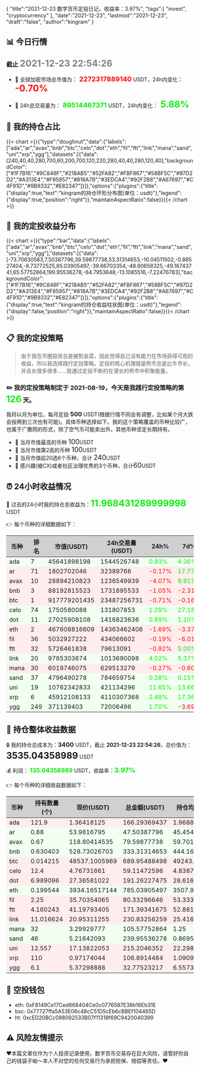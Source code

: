 {
"title":"2021-12-23 数字货币定投日记，收益率：3.97%",
"tags":[
"invest",
"cryptocurrency"
],
"date":"2021-12-23",
"lastmod":"2021-12-23",
"draft":"false",
"author":"kingram"
}

##  📊 今日行情
### 截止 <font color=grey size=5 >**2021-12-23 22:54:26**</font>
- 🍖 全球加密市场总市值为：<font color=#FF0000 size=4 > **2272317889140**</font> USDT，24h内变化：<font color=#FF0000 size=5 > **-0.70%**</font>

- 🍤 24h总交易量为：<font color=#00EC00 size=4 > **89514467371**</font> USDT，24h内变化：<font color=#00EC00 size=5 > **5.88%**</font>

## 🎨 我的持仓占比
{{< chart >}}{"type":"doughnut","data":{"labels":["ada","ar","avax","bnb","btc","celo","dot","eth","fil","ftt","link","mana","sand","uni","xrp","ygg"],"datasets":[{"data":[240,40,40,280,700,60,200,700,120,220,280,40,40,280,120,40],"backgroundColor":["#1F7B16","#9C846F","#218AB5","#52FA82","#FBF867","#58BF5C","#97D2D2","#A313E4","#F95957","#818A7B","#3EDCA4","#92F2B8","#A67697","#C4F91D","#9B9332","#E82347"]}]},"options":{"plugins":{"title":{"display":true,"text":"kingram的持仓环形分布图(单位：usdt)"},"legend":{"display":true,"position":"right"}},"maintainAspectRatio":false}}{{< /chart >}}

## 🍺 我的定投收益分布
{{< chart >}}{"type":"bar","data":{"labels":["ada","ar","avax","bnb","btc","celo","dot","eth","fil","ftt","link","mana","sand","uni","xrp","ygg"],"datasets":[{"data":[-73.70630563,7.50387796,39.59877738,53.31314653,-10.04511502,-0.88527404,-8.73772525,85.03905497,-39.66703354,-48.60658325,-49.16743741,65.57752864,199.95536278,-64.7953648,-13.1085516,-7.22476783],"backgroundColor":["#1F7B16","#9C846F","#218AB5","#52FA82","#FBF867","#58BF5C","#97D2D2","#A313E4","#F95957","#818A7B","#3EDCA4","#92F2B8","#A67697","#C4F91D","#9B9332","#E82347"]}]},"options":{"plugins":{"title":{"display":true,"text":"kingram的持仓收益柱状图(单位：usdt)"},"legend":{"display":false,"position":"right"}},"maintainAspectRatio":false}}{{< /chart >}}

## 📋 我的定投策略

> 由于我在币圈投资总是被割韭菜，因此觉得自己没有能力在市场获得可观的收益，所以我选择践行定投策略。定投的核心机理就是熊市总是比牛市长，并且长很多很多……我通过定投不断的在漫长的熊市中积聚能量。

### ✏️ 我的定投策略制定于 **2021-08-19**，今天是我践行定投策略的第<font color=#00EC00 size=5 > **126**</font> 天。
我将以月为单位，每月定投 <font size=3 ><strong> 500 </strong></font> USDT(根据行情不同会有调整，比如某个月大跌会投两到三次也有可能)。具体币种选择如下。我的这个策略覆盖的币种比较广，也属于广撒网的形式，除了空气币可能卖出外，其他币种坚定长期持有。

- 🥇 当月市值最高的币种 <font size=4 >100</font>USDT
- 🥈 当月市值第2高的币种 <font size=4 >100</font>USDT
- 🥉 当月市值前20选6个币种，合计 <font size=4 >240</font>USDT
- 🏅 感兴趣(被CX)或者社区治理优秀的3个币种，合计<font size=4 >60</font>USDT

## ⏰ 24小时收益情况
📌 过去的24小时我的持仓总收益为：<font color=#00EC00 size=5 >**11.968431289999998**</font> USDT

👉 每个币种的详细数据如下：
<table>
    <thead><tr bgcolor="#d0d0d0" ><th>币种</th><th>排名</th><th>市值(USDT)</th><th>24h交易量(USDT)</th><th>24h%</th><th>7d%</th><th>24h收益</th></tr></thead>
    <tbody>
    <tr>
        <td bgcolor=#F0FFF0>ada</td>
        <td bgcolor=#F0FFF0>7</td>
        <td bgcolor=#F0FFF0>45641898198</td>
        <td bgcolor=#F0FFF0>1544526748</td>
        <td bgcolor=#F0FFF0><font color=#00EC00>0.93%</font></td>
        <td bgcolor=#F0FFF0><font color=#00EC00>4.36%</font></td>
        <td bgcolor=#F0FFF0><font color=#00EC00 size=3 ><strong>1.53304223</strong></font></td>
    </tr>
    <tr>
        <td bgcolor=#FFECEC>ar</td>
        <td bgcolor=#FFECEC>71</td>
        <td bgcolor=#FFECEC>1802702046</td>
        <td bgcolor=#FFECEC>32389766</td>
        <td bgcolor=#FFECEC><font color=#FF0000>-0.17%</font></td>
        <td bgcolor=#FFECEC><font color=#00EC00>17.77%</font></td>
        <td bgcolor=#FFECEC><font color=#FF0000 size=3 ><strong>-0.08027784</strong></font></td>
    </tr>
    <tr>
        <td bgcolor=#FFECEC>avax</td>
        <td bgcolor=#FFECEC>10</td>
        <td bgcolor=#FFECEC>28894210823</td>
        <td bgcolor=#FFECEC>1236549939</td>
        <td bgcolor=#FFECEC><font color=#FF0000>-4.07%</font></td>
        <td bgcolor=#FFECEC><font color=#00EC00>9.91%</font></td>
        <td bgcolor=#FFECEC><font color=#FF0000 size=3 ><strong>-3.38037679</strong></font></td>
    </tr>
    <tr>
        <td bgcolor=#FFECEC>bnb</td>
        <td bgcolor=#FFECEC>3</td>
        <td bgcolor=#FFECEC>88192815523</td>
        <td bgcolor=#FFECEC>1731895533</td>
        <td bgcolor=#FFECEC><font color=#FF0000>-1.05%</font></td>
        <td bgcolor=#FFECEC><font color=#FF0000>-2.31%</font></td>
        <td bgcolor=#FFECEC><font color=#FF0000 size=3 ><strong>-3.54035564</strong></font></td>
    </tr>
    <tr>
        <td bgcolor=#FFECEC>btc</td>
        <td bgcolor=#FFECEC>1</td>
        <td bgcolor=#FFECEC>917779201435</td>
        <td bgcolor=#FFECEC>23487256731</td>
        <td bgcolor=#FFECEC><font color=#FF0000>-0.71%</font></td>
        <td bgcolor=#FFECEC><font color=#FF0000>-0.16%</font></td>
        <td bgcolor=#FFECEC><font color=#FF0000 size=3 ><strong>-4.91151073</strong></font></td>
    </tr>
    <tr>
        <td bgcolor=#F0FFF0>celo</td>
        <td bgcolor=#F0FFF0>74</td>
        <td bgcolor=#F0FFF0>1750580088</td>
        <td bgcolor=#F0FFF0>131807853</td>
        <td bgcolor=#F0FFF0><font color=#00EC00>1.29%</font></td>
        <td bgcolor=#F0FFF0><font color=#00EC00>27.18%</font></td>
        <td bgcolor=#F0FFF0><font color=#00EC00 size=3 ><strong>0.75571447</strong></font></td>
    </tr>
    <tr>
        <td bgcolor=#F0FFF0>dot</td>
        <td bgcolor=#F0FFF0>11</td>
        <td bgcolor=#F0FFF0>27025908108</td>
        <td bgcolor=#F0FFF0>1416823636</td>
        <td bgcolor=#F0FFF0><font color=#00EC00>0.89%</font></td>
        <td bgcolor=#F0FFF0><font color=#00EC00>1.10%</font></td>
        <td bgcolor=#F0FFF0><font color=#00EC00 size=3 ><strong>1.69043911</strong></font></td>
    </tr>
    <tr>
        <td bgcolor=#FFECEC>eth</td>
        <td bgcolor=#FFECEC>2</td>
        <td bgcolor=#FFECEC>467608816609</td>
        <td bgcolor=#FFECEC>14363462406</td>
        <td bgcolor=#FFECEC><font color=#FF0000>-1.69%</font></td>
        <td bgcolor=#FFECEC><font color=#FF0000>-3.37%</font></td>
        <td bgcolor=#FFECEC><font color=#FF0000 size=3 ><strong>-13.48937954</strong></font></td>
    </tr>
    <tr>
        <td bgcolor=#FFECEC>fil</td>
        <td bgcolor=#FFECEC>36</td>
        <td bgcolor=#FFECEC>5032927222</td>
        <td bgcolor=#FFECEC>434066602</td>
        <td bgcolor=#FFECEC><font color=#FF0000>-0.19%</font></td>
        <td bgcolor=#FFECEC><font color=#FF0000>-6.01%</font></td>
        <td bgcolor=#FFECEC><font color=#FF0000 size=3 ><strong>-0.15370852</strong></font></td>
    </tr>
    <tr>
        <td bgcolor=#FFECEC>ftt</td>
        <td bgcolor=#FFECEC>32</td>
        <td bgcolor=#FFECEC>5726461838</td>
        <td bgcolor=#FFECEC>79613091</td>
        <td bgcolor=#FFECEC><font color=#FF0000>-0.92%</font></td>
        <td bgcolor=#FFECEC><font color=#00EC00>5.00%</font></td>
        <td bgcolor=#FFECEC><font color=#FF0000 size=3 ><strong>-1.59730907</strong></font></td>
    </tr>
    <tr>
        <td bgcolor=#F0FFF0>link</td>
        <td bgcolor=#F0FFF0>20</td>
        <td bgcolor=#F0FFF0>9785303674</td>
        <td bgcolor=#F0FFF0>1013690098</td>
        <td bgcolor=#F0FFF0><font color=#00EC00>4.02%</font></td>
        <td bgcolor=#F0FFF0><font color=#00EC00>5.37%</font></td>
        <td bgcolor=#F0FFF0><font color=#00EC00 size=3 ><strong>8.921031</strong></font></td>
    </tr>
    <tr>
        <td bgcolor=#FFECEC>mana</td>
        <td bgcolor=#FFECEC>30</td>
        <td bgcolor=#FFECEC>6019746075</td>
        <td bgcolor=#FFECEC>629513279</td>
        <td bgcolor=#FFECEC><font color=#FF0000>-0.27%</font></td>
        <td bgcolor=#FFECEC><font color=#FF0000>-0.60%</font></td>
        <td bgcolor=#FFECEC><font color=#FF0000 size=3 ><strong>-0.28121391</strong></font></td>
    </tr>
    <tr>
        <td bgcolor=#F0FFF0>sand</td>
        <td bgcolor=#F0FFF0>37</td>
        <td bgcolor=#F0FFF0>4796490278</td>
        <td bgcolor=#F0FFF0>784659754</td>
        <td bgcolor=#F0FFF0><font color=#00EC00>0.38%</font></td>
        <td bgcolor=#F0FFF0><font color=#00EC00>0.15%</font></td>
        <td bgcolor=#F0FFF0><font color=#00EC00 size=3 ><strong>0.90605223</strong></font></td>
    </tr>
    <tr>
        <td bgcolor=#F0FFF0>uni</td>
        <td bgcolor=#F0FFF0>19</td>
        <td bgcolor=#F0FFF0>10762342833</td>
        <td bgcolor=#F0FFF0>421134296</td>
        <td bgcolor=#F0FFF0><font color=#00EC00>11.65%</font></td>
        <td bgcolor=#F0FFF0><font color=#00EC00>13.66%</font></td>
        <td bgcolor=#F0FFF0><font color=#00EC00 size=3 ><strong>22.46227373</strong></font></td>
    </tr>
    <tr>
        <td bgcolor=#F0FFF0>xrp</td>
        <td bgcolor=#F0FFF0>6</td>
        <td bgcolor=#F0FFF0>45912108133</td>
        <td bgcolor=#F0FFF0>4110307368</td>
        <td bgcolor=#F0FFF0><font color=#00EC00>2.48%</font></td>
        <td bgcolor=#F0FFF0><font color=#00EC00>17.36%</font></td>
        <td bgcolor=#F0FFF0><font color=#00EC00 size=3 ><strong>2.58689825</strong></font></td>
    </tr>
    <tr>
        <td bgcolor=#F0FFF0>ygg</td>
        <td bgcolor=#F0FFF0>249</td>
        <td bgcolor=#F0FFF0>371139403</td>
        <td bgcolor=#F0FFF0>72006496</td>
        <td bgcolor=#F0FFF0><font color=#00EC00>1.70%</font></td>
        <td bgcolor=#F0FFF0><font color=#FF0000>-3.69%</font></td>
        <td bgcolor=#F0FFF0><font color=#00EC00 size=3 ><strong>0.54711231</strong></font></td>
    </tr>
    </tbody>
</table>

## 🎯 持仓整体收益数据

🔒 我的持仓总成本为：<font size=3 >**3400**</font> USDT，截止 **2021-12-23 22:54:26**，总价值为：<font  size=5 >**3535.04358989**</font> USDT

💰 利润： <font color=#00EC00 size=3 >**135.04358989**</font> USDT，收益率：<font color=#00EC00 size=4 >**3.97%**</font>

👉 每个币种的详细收益数据如下：

<table>
    <thead><tr bgcolor="#d0d0d0" ><th>币种</th><th>持有数量(个)</th><th>现价(USDT)</th><th>总金额(USDT)</th><th>持仓均价(USDT)</th><th>成本(USDT)</th><th>利润(USDT)</th><th>收益率</th></tr></thead>
    <tbody>
    <tr>
        <td bgcolor=#FFECEC>ada</td>
        <td bgcolor=#FFECEC>121.9</td>
        <td bgcolor=#FFECEC>1.36418125</td>
        <td bgcolor=#FFECEC>166.29369437</td>
        <td bgcolor=#FFECEC>1.96882691</td>
        <td bgcolor=#FFECEC>240</td>
        <td bgcolor=#FFECEC>-73.70630563</td>
        <td bgcolor=#FFECEC><font color=#FF0000 size=3 ><strong>-30.71%</strong></font></td>
    </tr>
    <tr>
        <td bgcolor=#F0FFF0>ar</td>
        <td bgcolor=#F0FFF0>0.88</td>
        <td bgcolor=#F0FFF0>53.9816795</td>
        <td bgcolor=#F0FFF0>47.50387796</td>
        <td bgcolor=#F0FFF0>45.45454545</td>
        <td bgcolor=#F0FFF0>40</td>
        <td bgcolor=#F0FFF0>7.50387796</td>
        <td bgcolor=#F0FFF0><font color=#00EC00 size=3 ><strong>18.76%</strong></font></td>
    </tr>
    <tr>
        <td bgcolor=#F0FFF0>avax</td>
        <td bgcolor=#F0FFF0>0.67</td>
        <td bgcolor=#F0FFF0>118.80414535</td>
        <td bgcolor=#F0FFF0>79.59877738</td>
        <td bgcolor=#F0FFF0>59.70149254</td>
        <td bgcolor=#F0FFF0>40</td>
        <td bgcolor=#F0FFF0>39.59877738</td>
        <td bgcolor=#F0FFF0><font color=#00EC00 size=3 ><strong>99.00%</strong></font></td>
    </tr>
    <tr>
        <td bgcolor=#F0FFF0>bnb</td>
        <td bgcolor=#F0FFF0>0.630403</td>
        <td bgcolor=#F0FFF0>528.73026703</td>
        <td bgcolor=#F0FFF0>333.31314653</td>
        <td bgcolor=#F0FFF0>444.16032284</td>
        <td bgcolor=#F0FFF0>280</td>
        <td bgcolor=#F0FFF0>53.31314653</td>
        <td bgcolor=#F0FFF0><font color=#00EC00 size=3 ><strong>19.04%</strong></font></td>
    </tr>
    <tr>
        <td bgcolor=#FFECEC>btc</td>
        <td bgcolor=#FFECEC>0.014215</td>
        <td bgcolor=#FFECEC>48537.1005969</td>
        <td bgcolor=#FFECEC>689.95488498</td>
        <td bgcolor=#FFECEC>49243.75659515</td>
        <td bgcolor=#FFECEC>700</td>
        <td bgcolor=#FFECEC>-10.04511502</td>
        <td bgcolor=#FFECEC><font color=#FF0000 size=3 ><strong>-1.44%</strong></font></td>
    </tr>
    <tr>
        <td bgcolor=#FFECEC>celo</td>
        <td bgcolor=#FFECEC>12.4</td>
        <td bgcolor=#FFECEC>4.76731661</td>
        <td bgcolor=#FFECEC>59.11472596</td>
        <td bgcolor=#FFECEC>4.83870968</td>
        <td bgcolor=#FFECEC>60</td>
        <td bgcolor=#FFECEC>-0.88527404</td>
        <td bgcolor=#FFECEC><font color=#FF0000 size=3 ><strong>-1.48%</strong></font></td>
    </tr>
    <tr>
        <td bgcolor=#FFECEC>dot</td>
        <td bgcolor=#FFECEC>6.989096</td>
        <td bgcolor=#FFECEC>27.36581022</td>
        <td bgcolor=#FFECEC>191.26227475</td>
        <td bgcolor=#FFECEC>28.61600413</td>
        <td bgcolor=#FFECEC>200</td>
        <td bgcolor=#FFECEC>-8.73772525</td>
        <td bgcolor=#FFECEC><font color=#FF0000 size=3 ><strong>-4.37%</strong></font></td>
    </tr>
    <tr>
        <td bgcolor=#F0FFF0>eth</td>
        <td bgcolor=#F0FFF0>0.199544</td>
        <td bgcolor=#F0FFF0>3934.16517144</td>
        <td bgcolor=#F0FFF0>785.03905497</td>
        <td bgcolor=#F0FFF0>3507.99823598</td>
        <td bgcolor=#F0FFF0>700</td>
        <td bgcolor=#F0FFF0>85.03905497</td>
        <td bgcolor=#F0FFF0><font color=#00EC00 size=3 ><strong>12.15%</strong></font></td>
    </tr>
    <tr>
        <td bgcolor=#FFECEC>fil</td>
        <td bgcolor=#FFECEC>2.25</td>
        <td bgcolor=#FFECEC>35.70354065</td>
        <td bgcolor=#FFECEC>80.33296646</td>
        <td bgcolor=#FFECEC>53.33333333</td>
        <td bgcolor=#FFECEC>120</td>
        <td bgcolor=#FFECEC>-39.66703354</td>
        <td bgcolor=#FFECEC><font color=#FF0000 size=3 ><strong>-33.06%</strong></font></td>
    </tr>
    <tr>
        <td bgcolor=#FFECEC>ftt</td>
        <td bgcolor=#FFECEC>4.160243</td>
        <td bgcolor=#FFECEC>41.19793405</td>
        <td bgcolor=#FFECEC>171.39341675</td>
        <td bgcolor=#FFECEC>52.88152639</td>
        <td bgcolor=#FFECEC>220</td>
        <td bgcolor=#FFECEC>-48.60658325</td>
        <td bgcolor=#FFECEC><font color=#FF0000 size=3 ><strong>-22.09%</strong></font></td>
    </tr>
    <tr>
        <td bgcolor=#FFECEC>link</td>
        <td bgcolor=#FFECEC>11.016624</td>
        <td bgcolor=#FFECEC>20.95311255</td>
        <td bgcolor=#FFECEC>230.83256259</td>
        <td bgcolor=#FFECEC>25.41613474</td>
        <td bgcolor=#FFECEC>280</td>
        <td bgcolor=#FFECEC>-49.16743741</td>
        <td bgcolor=#FFECEC><font color=#FF0000 size=3 ><strong>-17.56%</strong></font></td>
    </tr>
    <tr>
        <td bgcolor=#F0FFF0>mana</td>
        <td bgcolor=#F0FFF0>32</td>
        <td bgcolor=#F0FFF0>3.29929777</td>
        <td bgcolor=#F0FFF0>105.57752864</td>
        <td bgcolor=#F0FFF0>1.25</td>
        <td bgcolor=#F0FFF0>40</td>
        <td bgcolor=#F0FFF0>65.57752864</td>
        <td bgcolor=#F0FFF0><font color=#00EC00 size=3 ><strong>163.94%</strong></font></td>
    </tr>
    <tr>
        <td bgcolor=#F0FFF0>sand</td>
        <td bgcolor=#F0FFF0>46</td>
        <td bgcolor=#F0FFF0>5.21642093</td>
        <td bgcolor=#F0FFF0>239.95536278</td>
        <td bgcolor=#F0FFF0>0.86956522</td>
        <td bgcolor=#F0FFF0>40</td>
        <td bgcolor=#F0FFF0>199.95536278</td>
        <td bgcolor=#F0FFF0><font color=#00EC00 size=3 ><strong>499.89%</strong></font></td>
    </tr>
    <tr>
        <td bgcolor=#FFECEC>uni</td>
        <td bgcolor=#FFECEC>12.557</td>
        <td bgcolor=#FFECEC>17.13822053</td>
        <td bgcolor=#FFECEC>215.2046352</td>
        <td bgcolor=#FFECEC>22.29831966</td>
        <td bgcolor=#FFECEC>280</td>
        <td bgcolor=#FFECEC>-64.7953648</td>
        <td bgcolor=#FFECEC><font color=#FF0000 size=3 ><strong>-23.14%</strong></font></td>
    </tr>
    <tr>
        <td bgcolor=#FFECEC>xrp</td>
        <td bgcolor=#FFECEC>110</td>
        <td bgcolor=#FFECEC>0.97174044</td>
        <td bgcolor=#FFECEC>106.8914484</td>
        <td bgcolor=#FFECEC>1.09090909</td>
        <td bgcolor=#FFECEC>120</td>
        <td bgcolor=#FFECEC>-13.1085516</td>
        <td bgcolor=#FFECEC><font color=#FF0000 size=3 ><strong>-10.92%</strong></font></td>
    </tr>
    <tr>
        <td bgcolor=#FFECEC>ygg</td>
        <td bgcolor=#FFECEC>6.1</td>
        <td bgcolor=#FFECEC>5.37298888</td>
        <td bgcolor=#FFECEC>32.77523217</td>
        <td bgcolor=#FFECEC>6.55737705</td>
        <td bgcolor=#FFECEC>40</td>
        <td bgcolor=#FFECEC>-7.22476783</td>
        <td bgcolor=#FFECEC><font color=#FF0000 size=3 ><strong>-18.06%</strong></font></td>
    </tr>
    </tbody>
</table>

## 🤞 空投钱包
- eth: 0xF8149Ce17Ced868404Ce0c0776587E38b16Eb31E
- bsc: 0x77727ffa5A53E06c48cC51D5cEb6cBBEf104465D
- ht: 0xcED20BCc088092533B07f11318f69C9420040399

## ⚠️ 风险友情提示
❤️本篇文章仅作为个人投资记录使用，数字货币交易存在巨大风险，请管好你自己的钱袋子呦～本人不对您的任何交易行为承担担保、赔偿等责任。❤️